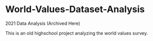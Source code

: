# World-Values-Dataset-Analysis
2021 Data Analysis (Archived Here)

This is an old highschool project analyzing the world values survey.
